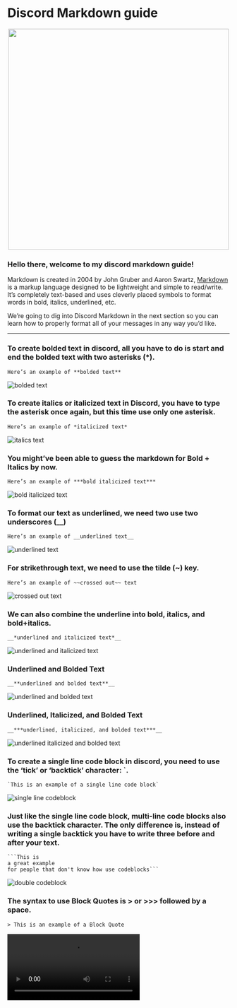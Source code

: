 # Discord Markdown guide

<p align="center">
   <img src="https://www.logo.wine/a/logo/Markdown/Markdown-Logo.wine.svg" width="500" height="500">
</p>

### Hello there, welcome to my discord markdown guide!

Markdown is created in 2004 by John Gruber and Aaron Swartz, [Markdown](https://en.wikipedia.org/wiki/Markdown) is a markup language designed to be lightweight and simple to read/write. It’s completely text-based and uses cleverly placed symbols to format words in bold, italics, underlined, etc.

We’re going to dig into Discord Markdown in the next section so you can learn how to properly format all of your messages in any way you’d like.

---

### To create bolded text in discord, all you have to do is start and end the bolded text with two asterisks (*).

```
Here’s an example of **bolded text**
```
![bolded text](https://i.imgur.com/4W2d1Dj.png)


### To create italics or italicized text in Discord, you have to type the asterisk once again, but this time use only one asterisk.

```
Here’s an example of *italicized text*
```
![italics text](https://i.imgur.com/UKdytOR.png)


### You might’ve been able to guess the markdown for Bold + Italics by now.

```
Here’s an example of ***bold italicized text***
```
![bold italicized text](https://i.imgur.com/QW0BmQR.png)

### To format our text as underlined, we need two use two underscores (__)

```
Here’s an example of __underlined text__
```
![underlined text](https://i.imgur.com/obnVLTG.png)

### For strikethrough text, we need to use the tilde (~) key.

```
Here’s an example of ~~crossed out~~ text
```
![crossed out text](https://i.imgur.com/lNT5SS7.png)

### We can also combine the underline into bold, italics, and bold+italics.

```
__*underlined and italicized text*__
```
![underlined and italicized text](https://i.imgur.com/M7C737l.png)

### Underlined and Bolded Text

```
__**underlined and bolded text**__
```
![underlined and bolded text](https://i.imgur.com/kiP6rLy.png)

### Underlined, Italicized, and Bolded Text

```
__***underlined, italicized, and bolded text***__
```
![underlined italicized and bolded text](https://i.imgur.com/gbThUGG.png)

### To create a single line code block in discord, you need to use the ‘tick’ or ‘backtick’ character: `.

```
`This is an example of a single line code block`
```
![single line codeblock](https://i.imgur.com/tDtvDXq.png)

### Just like the single line code block, multi-line code blocks also use the backtick character. The only difference is, instead of writing a single backtick you have to write three before and after your text.

```
```This is
a great example
for people that don't know how use codeblocks```
```
![double codeblock](https://i.imgur.com/IY586YB.png)

### The syntax to use Block Quotes is > or >>> followed by a space.

```
> This is an example of a Block Quote
```
![block quotes](https://i.gyazo.com/335922a6ee07589f34861b6d2589b902.mp4)
